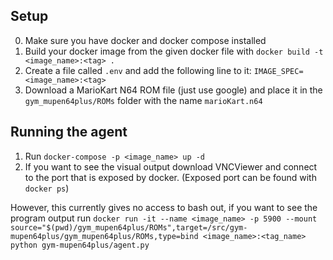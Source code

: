## Setup
0. Make sure you have docker and docker compose installed
1. Build your docker image from the given docker file with `docker build -t <image_name>:<tag> .`
2. Create a file called `.env` and add the following line to it: `IMAGE_SPEC=<image_name>:<tag>`
3. Download a MarioKart N64 ROM file (just use google) and place it in the `gym_mupen64plus/ROMs` folder with the name `marioKart.n64`

## Running the agent
1. Run `docker-compose -p <image_name> up -d`
2. If you want to see the visual output download VNCViewer and connect to the port that is exposed by docker. (Exposed port can be found with `docker ps`)

However, this currently gives no access to bash out, if you want to see the program output run `docker run -it --name <image_name> -p 5900 --mount source="$(pwd)/gym_mupen64plus/ROMs",target=/src/gym-mupen64plus/gym_mupen64plus/ROMs,type=bind <image_name>:<tag_name> python gym-mupen64plus/agent.py`

